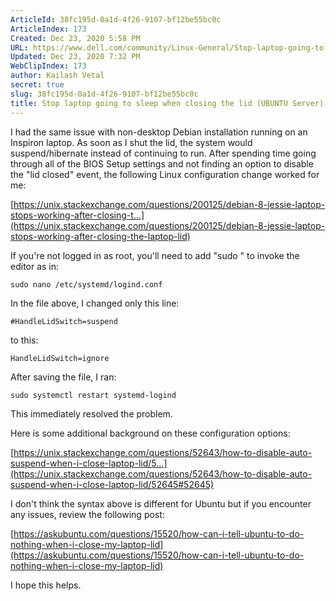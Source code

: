 ```yaml
---
ArticleId: 38fc195d-0a1d-4f26-9107-bf12be55bc0c
ArticleIndex: 173
Created: Dec 23, 2020 5:58 PM
URL: https://www.dell.com/community/Linux-General/Stop-laptop-going-to-sleep-when-closing-the-lid-UBUNTU-Server/td-p/6086201
Updated: Dec 23, 2020 7:32 PM
WebClipIndex: 173
author: Kailash Vetal
secret: true
slug: 38fc195d-0a1d-4f26-9107-bf12be55bc0c
title: Stop laptop going to sleep when closing the lid (UBUNTU Server) - Dell Community
---
```

I had the same issue with non-desktop Debian installation running on an Inspiron laptop. As soon as I shut the lid, the system would suspend/hibernate instead of continuing to run. After spending time going through all of the BIOS Setup settings and not finding an option to disable the "lid closed" event, the following Linux configuration change worked for me:

[https://unix.stackexchange.com/questions/200125/debian-8-jessie-laptop-stops-working-after-closing-t...](https://unix.stackexchange.com/questions/200125/debian-8-jessie-laptop-stops-working-after-closing-the-laptop-lid)

If you're not logged in as root, you'll need to add "sudo " to invoke the editor as in:

```
sudo nano /etc/systemd/logind.conf
```

In the file above, I changed only this line:

```
#HandleLidSwitch=suspend
```

to this:

```
HandleLidSwitch=ignore
```

After saving the file, I ran:

```
sudo systemctl restart systemd-logind
```

This immediately resolved the problem.

Here is some additional background on these configuration options:

[https://unix.stackexchange.com/questions/52643/how-to-disable-auto-suspend-when-i-close-laptop-lid/5...](https://unix.stackexchange.com/questions/52643/how-to-disable-auto-suspend-when-i-close-laptop-lid/52645#52645)

I don't think the syntax above is different for Ubuntu but if you encounter any issues, review the following post:

[https://askubuntu.com/questions/15520/how-can-i-tell-ubuntu-to-do-nothing-when-i-close-my-laptop-lid](https://askubuntu.com/questions/15520/how-can-i-tell-ubuntu-to-do-nothing-when-i-close-my-laptop-lid)

I hope this helps.

